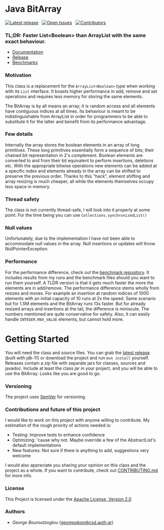 # Java BitArray

[![Latest release][latest-release-shield]][latest-release-url]&nbsp;&nbsp;
[![Open Issues][open-issues-shield]][open-issues-url]&nbsp;&nbsp;
[![Contributors][contributors-shield]][contributors-url]

### TL;DR: Faster List&lt;Boolean&gt; than ArrayList with the same exact behaviour. 
- [Documentation](https://abductcows.github.io/java-bit-array/gr/geompokon/bitarray/BitArray.html) 
- [Release](https://github.com/Abductcows/java-bit-array/releases/latest)
- [Benchmarks](https://github.com/Abductcows/bit-array-benchmarks)
### Motivation
This class is a replacement for the `ArrayList<Boolean>` type when working with its `List` interface. It boasts higher performance in add, remove and set operations and requires less memory for storing the same elements. 

The BitArray is by all means an array; it is random access and all elements have contiguous indices at all times. Its behaviour is meant to be indistinguishable from ArrayList in order for programmers to be able to substitute it for the latter and benefit from its performance advantage. 

### Few details
Internally the array stores the boolean elements in an array of long primitives. These long primitives essentially form a sequence of bits; their chained bit representation in 2's complement. Boolean elements are converted to and from their bit equivalent to perform insertions, deletions etc. With the appropriate bitwise operations new elements can be added at a specific index and elements already in the array can be shifted to preserve the previous order. Thanks to this "hack", element shifting and array resizing is much cheaper, all while the elements themselves occupy less space in memory.

### Thread safety
The class is not currently thread-safe, I will look into it properly at some point. For the time being you can use `Collections.synchronizedList()`

### Null values
Unfortunately, due to the implementation I have not been able to accommodate null values in the array. Null insertions or updates will throw NullPointerException. 

### Performance
For the performance difference, check out the [benchmark repository](https://github.com/Abductcows/bit-array-benchmarks). It includes results from my runs and the benchmark files should you want to run them yourself. A TLDR version is that it gets much faster the more the elements are in add/remove. The performance difference stems wholly from resizes and moves. For example an insertion at random indices of 1000 elements with an initial capacity of 10 runs at 2x the speed. Same scenario but for 1.5M elements and the BitArray runs 13x faster. But for already resized arrays and insertions at the tail, the difference is miniscule. The numbers mentioned are quite conservative for safety. Also, it can easily handle `INTEGER.MAX_VALUE` elements, but cannot hold more. 

# Getting Started
You will need the class and source files. You can grab the [latest release](https://github.com/Abductcows/java-bit-array/releases/latest) (built with jdk-11) or download the project and run `mvn install` yourself. Releases contain a zip file with separate jars for classes, sources and javadoc. Include at least the class jar in your project, and you will be able to use the BitArray. Looks like you are good to go.

### Versioning
The project uses [SemVer](https://semver.org/) for versioning.

### Contributions and future of this project
I would like to work on this project with anyone willing to contribute. My estimation of the rough priority of actions needed is:

- Testing: Improve tests to enhance confidence
- Optimizing: 'cause why not. Maybe override a few of the AbstractList's default implementations
- New features: Not sure if there is anything to add, suggestions very welcome

I would also appreciate you sharing your opinion on this class and the project as a whole. If you want to contribute, check out [CONTRIBUTING.md](https://github.com/Abductcows/java-bit-array/blob/master/CONTRIBUTING.md) for more info.

### License
This Project is licensed under the [Apache License, Version 2.0](https://www.apache.org/licenses/LICENSE-2.0)

### Authors
- *George Bouroutzoglou* (geompokon@csd.auth.gr)


[open-issues-url]: https://github.com/Abductcows/java-bit-array/issues
[open-issues-shield]: https://img.shields.io/github/issues/abductcows/java-bit-array
[contributors-url]: https://github.com/Abductcows/java-bit-array/graphs/contributors
[contributors-shield]: https://img.shields.io/github/contributors/abductcows/java-bit-array
[latest-release-shield]: https://img.shields.io/github/v/release/abductcows/java-bit-array?sort=semver
[latest-release-url]: https://github.com/Abductcows/java-bit-array/releases/latest
